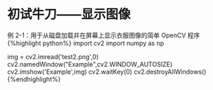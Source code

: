 # 初试牛刀——显示图像


例 2-1：用于从磁盘加载并在屏幕上显示衣服图像的简单 OpenCV 程序
{%highlight python%}
import cv2
import numpy as np

img = cv2.imread('test2.png',0)
cv2.namedWindow("Example",cv2.WINDOW_AUTOSIZE)
cv2.imshow('Example',img)
cv2.waitKey(0)
cv2.destroyAllWindows()
{%endhighlight%}
